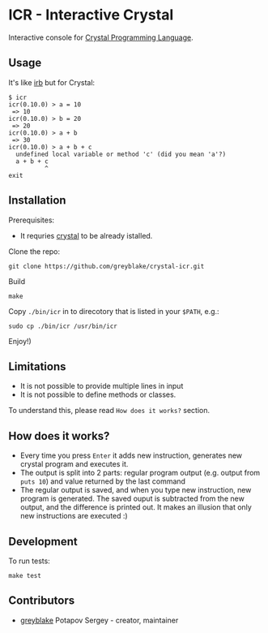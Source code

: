 # ICR - Interactive Crystal

Interactive console for [Crystal Programming Language](http://crystal-lang.org/).

## Usage
It's like [irb](http://ruby-doc.org/stdlib-2.0.0/libdoc/irb/rdoc/IRB.html) but for Crystal:

```
$ icr
icr(0.10.0) > a = 10
 => 10
icr(0.10.0) > b = 20
 => 20
icr(0.10.0) > a + b
 => 30
icr(0.10.0) > a + b + c
  undefined local variable or method 'c' (did you mean 'a'?)
  a + b + c
          ^
exit
```

## Installation
Prerequisites:
* It requries [crystal](https://github.com/manastech/crystal) to be already istalled.


Clone the repo:
```
git clone https://github.com/greyblake/crystal-icr.git
```
Build
```
make
```
Copy `./bin/icr` in to direcotory that is listed in your `$PATH`, e.g.:
```
sudo cp ./bin/icr /usr/bin/icr
```
Enjoy!)

## Limitations
* It is not possible to provide multiple lines in input
* It is not possible to define methods or classes.

To understand this, please read `How does it works?` section.

## How does it works?
* Every time you press `Enter` it adds new instruction, generates new crystal program and executes it.
* The output is split into 2 parts: regular program output (e.g. output from `puts 10`) and value returned by the last command
* The regular output is saved, and when you type new instruction, new program is generated. The saved ouput is subtracted from the new output, and the difference is printed out. It makes an illusion that only new instructions are executed :)

## Development

To run tests:
```
make test
```

## Contributors

- [greyblake](https://github.com/greyblake) Potapov Sergey - creator, maintainer
